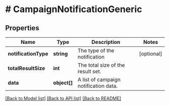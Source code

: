 # # CampaignNotificationGeneric

## Properties

Name | Type | Description | Notes
------------ | ------------- | ------------- | -------------
**notificationType** | **string** | The type of the notification | [optional] 
**totalResultSize** | **int** | The total size of the result set. | 
**data** | **object[]** | A list of campaign notification data. | 

[[Back to Model list]](../../README.md#documentation-for-models) [[Back to API list]](../../README.md#documentation-for-api-endpoints) [[Back to README]](../../README.md)


